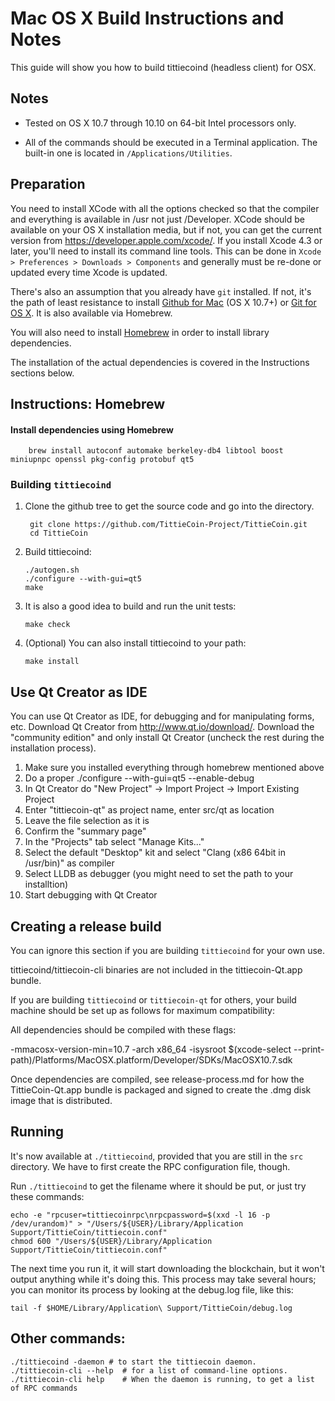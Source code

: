 Mac OS X Build Instructions and Notes
====================================
This guide will show you how to build tittiecoind (headless client) for OSX.

Notes
-----

* Tested on OS X 10.7 through 10.10 on 64-bit Intel processors only.

* All of the commands should be executed in a Terminal application. The
built-in one is located in `/Applications/Utilities`.

Preparation
-----------

You need to install XCode with all the options checked so that the compiler
and everything is available in /usr not just /Developer. XCode should be
available on your OS X installation media, but if not, you can get the
current version from https://developer.apple.com/xcode/. If you install
Xcode 4.3 or later, you'll need to install its command line tools. This can
be done in `Xcode > Preferences > Downloads > Components` and generally must
be re-done or updated every time Xcode is updated.

There's also an assumption that you already have `git` installed. If
not, it's the path of least resistance to install [Github for Mac](https://mac.github.com/)
(OS X 10.7+) or
[Git for OS X](https://code.google.com/p/git-osx-installer/). It is also
available via Homebrew.

You will also need to install [Homebrew](http://brew.sh) in order to install library
dependencies.

The installation of the actual dependencies is covered in the Instructions
sections below.

Instructions: Homebrew
----------------------

#### Install dependencies using Homebrew

        brew install autoconf automake berkeley-db4 libtool boost miniupnpc openssl pkg-config protobuf qt5

### Building `tittiecoind`

1. Clone the github tree to get the source code and go into the directory.

        git clone https://github.com/TittieCoin-Project/TittieCoin.git
        cd TittieCoin

2.  Build tittiecoind:

        ./autogen.sh
        ./configure --with-gui=qt5
        make

3.  It is also a good idea to build and run the unit tests:

        make check

4.  (Optional) You can also install tittiecoind to your path:

        make install

Use Qt Creator as IDE
------------------------
You can use Qt Creator as IDE, for debugging and for manipulating forms, etc.
Download Qt Creator from http://www.qt.io/download/. Download the "community edition" and only install Qt Creator (uncheck the rest during the installation process).

1. Make sure you installed everything through homebrew mentioned above
2. Do a proper ./configure --with-gui=qt5 --enable-debug
3. In Qt Creator do "New Project" -> Import Project -> Import Existing Project
4. Enter "tittiecoin-qt" as project name, enter src/qt as location
5. Leave the file selection as it is
6. Confirm the "summary page"
7. In the "Projects" tab select "Manage Kits..."
8. Select the default "Desktop" kit and select "Clang (x86 64bit in /usr/bin)" as compiler
9. Select LLDB as debugger (you might need to set the path to your installtion)
10. Start debugging with Qt Creator

Creating a release build
------------------------
You can ignore this section if you are building `tittiecoind` for your own use.

tittiecoind/tittiecoin-cli binaries are not included in the tittiecoin-Qt.app bundle.

If you are building `tittiecoind` or `tittiecoin-qt` for others, your build machine should be set up
as follows for maximum compatibility:

All dependencies should be compiled with these flags:

 -mmacosx-version-min=10.7
 -arch x86_64
 -isysroot $(xcode-select --print-path)/Platforms/MacOSX.platform/Developer/SDKs/MacOSX10.7.sdk

Once dependencies are compiled, see release-process.md for how the TittieCoin-Qt.app
bundle is packaged and signed to create the .dmg disk image that is distributed.

Running
-------

It's now available at `./tittiecoind`, provided that you are still in the `src`
directory. We have to first create the RPC configuration file, though.

Run `./tittiecoind` to get the filename where it should be put, or just try these
commands:

    echo -e "rpcuser=tittiecoinrpc\nrpcpassword=$(xxd -l 16 -p /dev/urandom)" > "/Users/${USER}/Library/Application Support/TittieCoin/tittiecoin.conf"
    chmod 600 "/Users/${USER}/Library/Application Support/TittieCoin/tittiecoin.conf"

The next time you run it, it will start downloading the blockchain, but it won't
output anything while it's doing this. This process may take several hours;
you can monitor its process by looking at the debug.log file, like this:

    tail -f $HOME/Library/Application\ Support/TittieCoin/debug.log

Other commands:
-------

    ./tittiecoind -daemon # to start the tittiecoin daemon.
    ./tittiecoin-cli --help  # for a list of command-line options.
    ./tittiecoin-cli help    # When the daemon is running, to get a list of RPC commands
